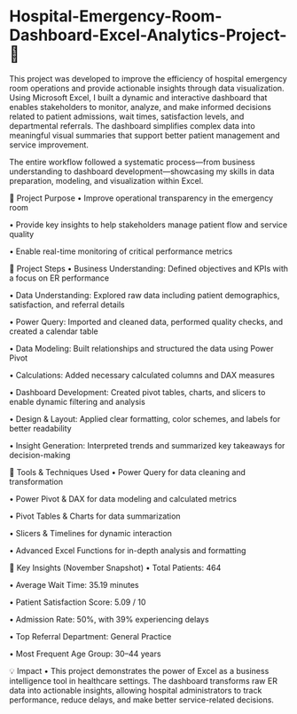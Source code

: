# Hospital-Emergency-Room-Dashboard-Excel-Analytics-Project- 🏥
This project was developed to improve the efficiency of hospital emergency room operations and provide actionable insights through data visualization. Using Microsoft Excel, I built a dynamic and interactive dashboard that enables stakeholders to monitor, analyze, and make informed decisions related to patient admissions, wait times, satisfaction levels, and departmental referrals. The dashboard simplifies complex data into meaningful visual summaries that support better patient management and service improvement.

The entire workflow followed a systematic process—from business understanding to dashboard development—showcasing my skills in data preparation, modeling, and visualization within Excel.

🔹 Project Purpose
• Improve operational transparency in the emergency room

• Provide key insights to help stakeholders manage patient flow and service quality

• Enable real-time monitoring of critical performance metrics

🔹 Project Steps
• Business Understanding: Defined objectives and KPIs with a focus on ER performance

• Data Understanding: Explored raw data including patient demographics, satisfaction, and referral details

• Power Query: Imported and cleaned data, performed quality checks, and created a calendar table

• Data Modeling: Built relationships and structured the data using Power Pivot

• Calculations: Added necessary calculated columns and DAX measures

• Dashboard Development: Created pivot tables, charts, and slicers to enable dynamic filtering and analysis

• Design & Layout: Applied clear formatting, color schemes, and labels for better readability

• Insight Generation: Interpreted trends and summarized key takeaways for decision-making

🔹 Tools & Techniques Used
• Power Query for data cleaning and transformation

• Power Pivot & DAX for data modeling and calculated metrics

• Pivot Tables & Charts for data summarization

• Slicers & Timelines for dynamic interaction

• Advanced Excel Functions for in-depth analysis and formatting

🔹 Key Insights (November Snapshot)
• Total Patients: 464

• Average Wait Time: 35.19 minutes

• Patient Satisfaction Score: 5.09 / 10

• Admission Rate: 50%, with 39% experiencing delays

• Top Referral Department: General Practice

• Most Frequent Age Group: 30–44 years

💡 Impact
• This project demonstrates the power of Excel as a business intelligence tool in healthcare settings. The dashboard transforms raw ER data into actionable insights, allowing hospital administrators to track performance, reduce delays, and make better service-related decisions.

